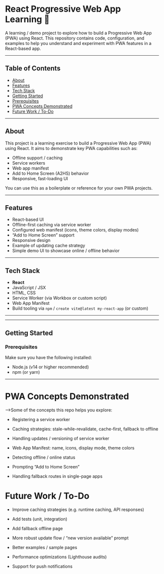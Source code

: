 # React Progressive Web App Learning 🚀

A learning / demo project to explore how to build a Progressive Web App (PWA) using React. This repository contains code, configuration, and examples to help you understand and experiment with PWA features in a React-based app.

---

## Table of Contents
- [About](#about)  
- [Features](#features)  
- [Tech Stack](#tech-stack)  
- [Getting Started](#getting-started)  
- [Prerequisites](#prerequisites)
- [PWA Concepts Demonstrated](#pwa-concepts-demonstrated)
- [Future Work / To-Do](#future-work--to-do)  

---

## About

This project is a learning exercise to build a Progressive Web App (PWA) using React. It aims to demonstrate key PWA capabilities such as:

- Offline support / caching  
- Service workers  
- Web app manifest  
- Add to Home Screen (A2HS) behavior  
- Responsive, fast-loading UI  

You can use this as a boilerplate or reference for your own PWA projects.

---

## Features

- React-based UI  
- Offline-first caching via service worker  
- Configured web manifest (icons, theme colors, display modes)  
- “Add to Home Screen” support  
- Responsive design  
- Example of updating cache strategy  
- Simple demo UI to showcase online / offline behavior  

---

## Tech Stack

- **React**  
- JavaScript / JSX  
- HTML, CSS  
- Service Worker (via Workbox or custom script)  
- Web App Manifest  
- Build tooling via `npm` / `create vite@latest my-react-app` (or custom)  


---

---

## Getting Started

### Prerequisites

Make sure you have the following installed:

- Node.js (v14 or higher recommended)  
- npm (or yarn) 

---

# PWA Concepts Demonstrated
-->Some of the concepts this repo helps you explore:

- Registering a service worker

- Caching strategies: stale-while-revalidate, cache-first, fallback to offline

- Handling updates / versioning of service worker

- Web App Manifest: name, icons, display mode, theme colors

- Detecting offline / online status

- Prompting “Add to Home Screen”

- Handling fallback routes in single-page apps

# Future Work / To-Do

- Improve caching strategies (e.g. runtime caching, API responses)

- Add tests (unit, integration)

- Add fallback offline page

- More robust update flow / “new version available” prompt

- Better examples / sample pages

- Performance optimizations (Lighthouse audits)

- Support for push notifications

